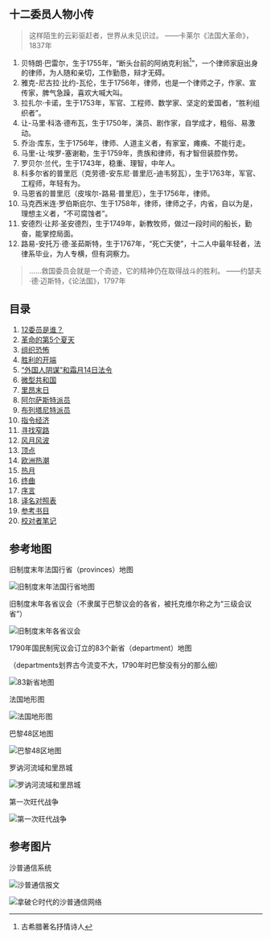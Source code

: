 ## 十二委员人物小传

> 这样陌生的云彩驱赶者，世界从未见识过。
——卡莱尔《法国大革命》，1837年

1. 贝特朗·巴雷尔，生于1755年，“断头台前的阿纳克利翁[^1]”，一个律师家庭出身的律师，为人随和亲切，工作勤恳，辩才无碍。
1. 雅克-尼古拉·比约-瓦伦，生于1756年，律师，也是一个律师之子，作家、宣传家，脾气急躁，喜欢大喊大叫。
1. 拉扎尔·卡诺，生于1753年，军官、工程师、数学家、坚定的爱国者，“胜利组织者”。
1. 让-马里·科洛·德布瓦，生于1750年，演员、剧作家，自学成才，粗俗、易激动。
1. 乔治·库东，生于1756年，律师、人道主义者，有家室，瘫痪、不能行走。
1. 马里-让·埃罗-塞谢勒，生于1759年，贵族和律师，有才智但装腔作势。
1. 罗贝尔·兰代，生于1743年，稳重、理智，中年人。
1. 科多尔省的普里厄（克劳德-安东尼·普里厄-迪韦努瓦），生于1763年，军官、工程师，年轻有为。
1. 马恩省的普里厄（皮埃尔-路易·普里厄），生于1756年，律师。
1. 马克西米连·罗伯斯庇尔、生于1758年，律师，律师之子，内省，自以为是，理想主义者，“不可腐蚀者”。
1. 安德烈·让邦·圣安德烈，生于1749年，新教牧师，做过一段时间的船长，勤奋，能掌控局面。
1. 路易-安托万·德·圣茹斯特，生于1767年，“死亡天使”，十二人中最年轻者，法律系毕业，为人专横，但有洞察力。

> ……救国委员会就是一个奇迹，它的精神仍在取得战斗的胜利。
——约瑟夫·德·迈斯特，《论法国》，1797年

## 目录

1. [12委员是谁？](./12_who_ruled_chapter01.md)
1. [革命的第5个夏天](./12_who_ruled_chapter02.md)
1. [组织恐怖](./12_who_ruled_chapter03.md)
1. [胜利的开端](./12_who_ruled_chapter04.md)
1. [“外国人阴谋”和霜月14日法令](./12_who_ruled_chapter05.md)
1. [微型共和国](./12_who_ruled_chapter06.md)
1. [里昂末日](./12_who_ruled_chapter07.md)
1. [阿尔萨斯特派员](./12_who_ruled_chapter08.md)
1. [布列塔尼特派员](./12_who_ruled_chapter09.md)
1. [指令经济](./12_who_ruled_chapter10.md)
1. [寻找窄路](./12_who_ruled_chapter11.md)
1. [风月风波](./12_who_ruled_chapter12.md)
1. [顶点](./12_who_ruled_chapter13.md)
1. [欧洲热潮](./12_who_ruled_chapter14.md)
1. [热月](./12_who_ruled_chapter15.md)
1. [终曲](./12_who_ruled_coda.md)
1. [序言](./12_who_ruled_preface.md)
1. [译名对照表](./12_who_ruled_names.md)
1. [参考书目](./12_who_ruled_note_bibliographical.md)
1. [校对者笔记](./12_who_ruled_notes.md)

## 参考地图

旧制度末年法国行省（provinces）地图

![旧制度末年法国行省地图](https://upload.wikimedia.org/wikipedia/commons/thumb/b/be/Vidal-Lablache_n%C2%B09_-_Provinces_en_1789.jpg/2440px-Vidal-Lablache_n%C2%B09_-_Provinces_en_1789.jpg)

旧制度末年各省议会（不隶属于巴黎议会的各省，被托克维尔称之为“三级会议省”）

![旧制度末年各省议会](https://upload.wikimedia.org/wikipedia/commons/0/0d/Parliaments_and_Sovereign_Councils_of_the_Kingdom_of_France_in_1789_%28fr%29.png)

1790年国民制宪议会订立的83个新省（department）地图

（departments划界古今流变不大，1790年时巴黎没有分的那么细）

![83新省地图](https://upload.wikimedia.org/wikipedia/commons/thumb/d/d1/D%C3%A9partements_et_provinces_de_France.svg/2190px-D%C3%A9partements_et_provinces_de_France.svg.png?uselang=fr)

法国地形图

![法国地形图](https://maps-france.com/img/1200/france-elevation-map.jpg)

巴黎48区地图

![巴黎48区地图](https://upload.wikimedia.org/wikipedia/commons/4/48/Vidal_Lablache_-_Atlas_General_Histoire_et_Geographie%2C_Paris_pendant_la_R%C3%A9volution_1790_-_1795_-_Hipkiss.jpg)


罗讷河流域和里昂城

![罗讷河流域和里昂城](https://upload.wikimedia.org/wikipedia/commons/3/39/Rhone_drainage_basin.png)

第一次旺代战争

![第一次旺代战争](https://upload.wikimedia.org/wikipedia/commons/c/cf/Carte_Guerre_de_Vend%C3%A9e_Colonnes_infernales_janvier_1794.png)

## 参考图片

沙普通信系统

![沙普通信报文](https://proyectoidis.org/wp-content/uploads/2013/07/Chappe.png)

![拿破仑时代的沙普通信网络](https://upload.wikimedia.org/wikipedia/commons/a/a7/Reseau_chappe77.png)

[^1]: 古希腊著名抒情诗人
